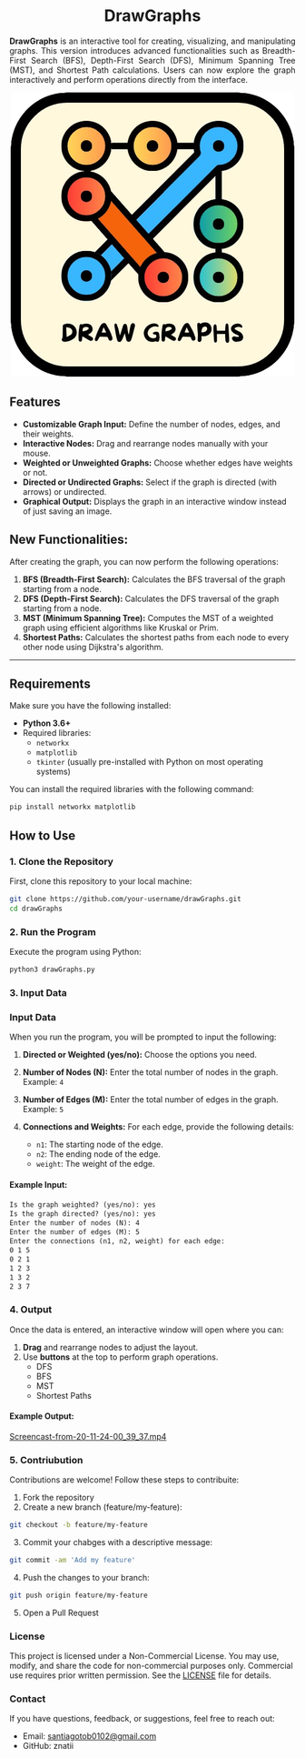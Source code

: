 
<div align="center">

# DrawGraphs

<div align="justify">

**DrawGraphs** is an interactive tool for creating, visualizing, and manipulating graphs. This version introduces advanced functionalities such as Breadth-First Search (BFS), Depth-First Search (DFS), Minimum Spanning Tree (MST), and Shortest Path calculations. Users can now explore the graph interactively and perform operations directly from the interface.

</div>

![5.png](media/DrawGraphs/5.png)

</div>

## Features

- **Customizable Graph Input:** Define the number of nodes, edges, and their weights.
- **Interactive Nodes:** Drag and rearrange nodes manually with your mouse.
- **Weighted or Unweighted Graphs:** Choose whether edges have weights or not.
- **Directed or Undirected Graphs:** Select if the graph is directed (with arrows) or undirected.
- **Graphical Output:** Displays the graph in an interactive window instead of just saving an image.

## New Functionalities:
After creating the graph, you can now perform the following operations:
1. **BFS (Breadth-First Search):** Calculates the BFS traversal of the graph starting from a node.
2. **DFS (Depth-First Search):** Calculates the DFS traversal of the graph starting from a node.
3. **MST (Minimum Spanning Tree):** Computes the MST of a weighted graph using efficient algorithms like Kruskal or Prim.
4. **Shortest Paths:** Calculates the shortest paths from each node to every other node using Dijkstra's algorithm.

---

## Requirements

Make sure you have the following installed:

- **Python 3.6+**
- Required libraries:
  - `networkx`
  - `matplotlib`
  - `tkinter` (usually pre-installed with Python on most operating systems)
  
You can install the required libraries with the following command:

```bash
pip install networkx matplotlib
````

## How to Use

### 1. Clone the Repository
First, clone this repository to your local machine:

```bash
git clone https://github.com/your-username/drawGraphs.git
cd drawGraphs
```

### 2. Run the Program
Execute the program using Python:
```bash
python3 drawGraphs.py
```

### 3. Input Data
### Input Data

When you run the program, you will be prompted to input the following:

1. **Directed or Weighted (yes/no):** Choose the options you need.
2. **Number of Nodes (N):** Enter the total number of nodes in the graph.  
   Example: `4`  

2. **Number of Edges (M):** Enter the total number of edges in the graph.  
   Example: `5`  

3. **Connections and Weights:** For each edge, provide the following details:
   - `n1`: The starting node of the edge.
   - `n2`: The ending node of the edge.
   - `weight`: The weight of the edge.

#### Example Input:
```text
Is the graph weighted? (yes/no): yes
Is the graph directed? (yes/no): yes
Enter the number of nodes (N): 4
Enter the number of edges (M): 5
Enter the connections (n1, n2, weight) for each edge:
0 1 5
0 2 1
1 2 3
1 3 2
2 3 7
```

### 4. Output
Once the data is entered, an interactive window will open where you can:

1. **Drag** and rearrange nodes to adjust the layout.
2. Use **buttons** at the top to perform graph operations.
   - DFS
   - BFS
   - MST
   - Shortest Paths

#### Example Output:

[Screencast-from-20-11-24-00_39_37.mp4](media/vid_1.mp4)

### 5. Contriubution
Contributions are welcome! Follow these steps to contribuite:
1. Fork the repository
2. Create a new branch (feature/my-feature):
```bash
git checkout -b feature/my-feature
```
3. Commit your chabges with a descriptive message:
```bash
git commit -am 'Add my feature'
```
4. Push the changes to your branch:
```bash
git push origin feature/my-feature
```
5. Open a Pull Request

### License 
This project is licensed under a Non-Commercial License. You may use, modify, and share the code for non-commercial purposes only. Commercial use requires prior written permission. See the [LICENSE](LICENSE) file for details.

### Contact 
If you have questions, feedback, or suggestions, feel free to reach out:

- Email: santiagotob0102@gmail.com
- GitHub: znatii
